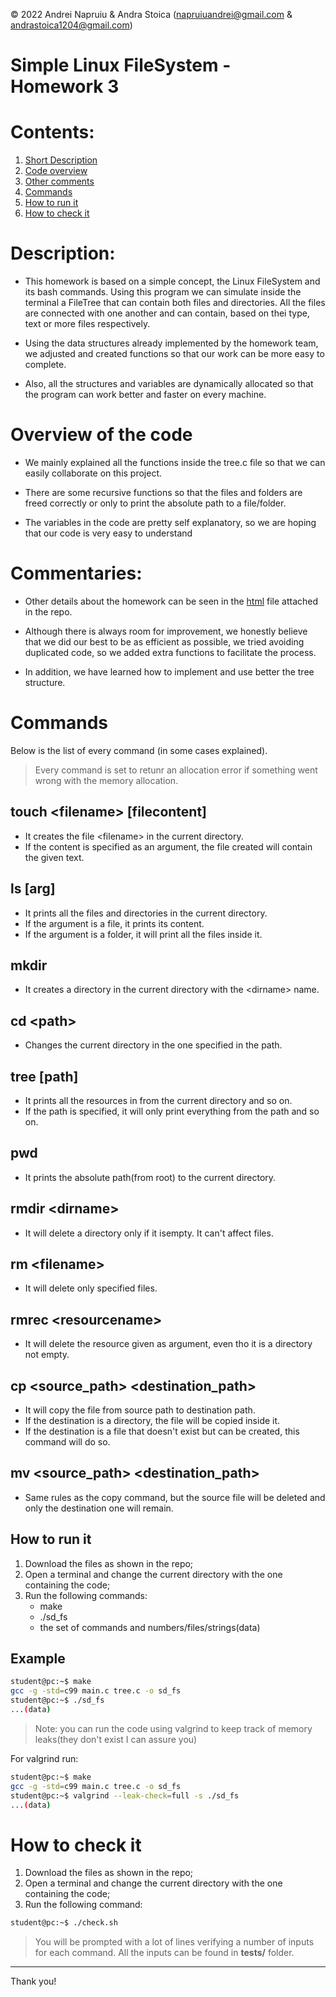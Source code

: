 &copy; 2022 Andrei Napruiu & Andra Stoica 
(napruiuandrei@gmail.com & andrastoica1204@gmail.com)

# Simple Linux FileSystem - Homework 3

# Contents:
1. [Short Description](#description)
2. [Code overview](#overview-of-the-code)
3. [Other comments](#commentaries)
2. [Commands](#commands)
3. [How to run it](#how-to-run-it)
4. [How to check it](#how-to-check-it)

# Description:

* This homework is based on a simple concept, the Linux FileSystem and its
bash commands. Using this program we can simulate inside the terminal a
FileTree that can contain both files and directories. All the files are
connected with one another and can contain, based on thei type, text or
more files respectively.

* Using the data structures already implemented by the homework team, we
adjusted and created functions so that our work can be more easy to complete.

* Also, all the structures and variables are dynamically allocated so that
the program can work better and faster on every machine.

# Overview of the code

* We mainly explained all the functions inside the tree.c file so that we can
easily collaborate on this project.

* There are some recursive functions so that the files and folders
are freed correctly or only to print the absolute path to a file/folder.

* The variables in the code are pretty self explanatory, so we are hoping that
our code is very easy to understand

# Commentaries:

* Other details about the homework can be seen in the [html](https://github.com/andreinapruiu/Simple-Linux-Filesystem/blob/d65bb3ea7e8a48f23bf30f19a7b4be3cbc501e8e/Tema%203%20-%20Simple%20Linux%20File%20System%20%5BCS%20Open%20CourseWare%5D.html) file attached in the repo.

* Although there is always room for improvement, we honestly believe that
we did our best to be as efficient as possible, we tried avoiding duplicated
code, so we added extra functions to facilitate the process.

* In addition, we have learned how to implement and use better the tree
structure.

# Commands
Below is the list of every command (in some cases explained).

> Every command is set to retunr an allocation error if something went wrong with the memory allocation.

## touch \<filename> [filecontent]
* It creates the file \<filename> in the current directory.
* If the content is specified as an argument, the file created will contain the given text.

## ls [arg]
* It prints all the files and directories in the current directory.
* If the argument is a file, it prints its content.
* If the argument is a folder, it will print all the files inside it.

## mkdir <dirname>
* It creates a directory in the current directory with the \<dirname> name.

## cd \<path>
* Changes the current directory in the one specified in the path.

## tree [path]
* It prints all the resources in from the current directory and so on.
* If the path is specified, it will only print everything from the path and so on.

## pwd
* It prints the absolute path(from root) to the current directory.

## rmdir \<dirname>
* It will delete a directory only if it isempty. It can't affect files.

## rm \<filename>
* It will delete only specified files.

## rmrec \<resourcename>
* It will delete the resource given as argument, even tho it is a directory not empty.

## cp \<source_path> \<destination_path>
* It will copy the file from source path to destination path.
* If the destination is a directory, the file will be copied inside it.
* If the destination is a file that doesn't exist but can be created, this command will do so.

## mv \<source_path> \<destination_path>
* Same rules as the copy command, but the source file will be deleted and only the destination one will remain.

## How to run it
1. Download the files as shown in the repo;
2. Open a terminal and change the current directory with the one containing the code;
3. Run the following commands:
	- make
	- ./sd_fs
	- the set of commands and numbers/files/strings(data)

## Example
```bash
student@pc:~$ make
gcc -g -std=c99 main.c tree.c -o sd_fs
student@pc:~$ ./sd_fs
...(data)
```

> Note: you can run the code using valgrind to keep track of memory leaks(they don't exist I can assure you)

For valgrind run:
```bash
student@pc:~$ make
gcc -g -std=c99 main.c tree.c -o sd_fs
student@pc:~$ valgrind --leak-check=full -s ./sd_fs
...(data)
```

# How to check it
1. Download the files as shown in the repo;
2. Open a terminal and change the current directory with the one containing the code;
3. Run the following command:

```bash
student@pc:~$ ./check.sh
```

> You will be prompted with a lot of lines verifying a number of inputs for each command. All the inputs can be found in **tests/** folder.

---
Thank you!